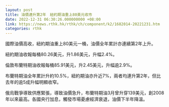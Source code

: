 ```yaml
---
layout: post
title: 油價連升第2年　紐約期油重上80美元收市
date: 2022-12-31 06:30:26.000000000 +08:00
link: https://news.rthk.hk/rthk/ch/component/k2/1682014-20221231.htm
categories: rthk
---
```


國際油價高收，紐約期油重上80美元一桶，油價全年累計亦連續第2年上升。

紐約期油收報每桶80.26美元，升1.86美元，升幅2.4%。

倫敦布蘭特期油收報每桶85.91美元，升2.45美元，升幅逾2.9%。

布蘭特期油全年累計升約10.5%，紐約期油亦升近7%，兩者均連升第2年，但比去年的逾5成升幅明顯收窄。

俄烏戰爭導致供應緊張，導致油價急升，布蘭特期油3月曾升穿139美元，創2008年以來最高。各國央行加息，觸發市場憂慮經濟衰退，油價下半年降溫。
